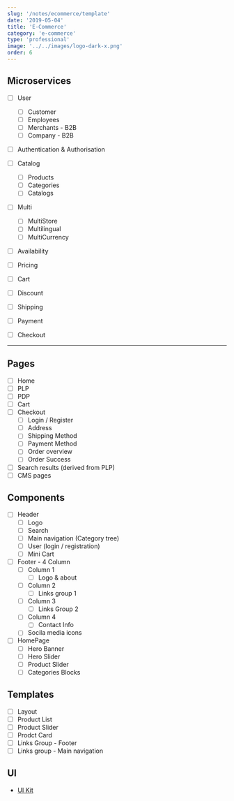 ```yaml
---
slug: '/notes/ecommerce/template'
date: '2019-05-04'
title: 'E-Commerce'
category: 'e-commerce'
type: 'professional'
image: '../../images/logo-dark-x.png'
order: 6
---
```


## Microservices

- [ ] User

  - [ ] Customer
  - [ ] Employees
  - [ ] Merchants - B2B
  - [ ] Company - B2B

- [ ] Authentication & Authorisation
- [ ] Catalog

  - [ ] Products
  - [ ] Categories
  - [ ] Catalogs

- [ ] Multi

  - [ ] MultiStore
  - [ ] Multilingual
  - [ ] MultiCurrency

- [ ] Availability
- [ ] Pricing
- [ ] Cart
- [ ] Discount
- [ ] Shipping
- [ ] Payment
- [ ] Checkout

---

## Pages

- [ ] Home
- [ ] PLP
- [ ] PDP
- [ ] Cart
- [ ] Checkout
  - [ ] Login / Register
  - [ ] Address
  - [ ] Shipping Method
  - [ ] Payment Method
  - [ ] Order overview
  - [ ] Order Success
- [ ] Search results (derived from PLP)
- [ ] CMS pages

## Components

- [ ] Header
  - [ ] Logo
  - [ ] Search
  - [ ] Main navigation (Category tree)
  - [ ] User (login / registration)
  - [ ] Mini Cart
- [ ] Footer - 4 Column
  - [ ] Column 1
    - [ ] Logo & about
  - [ ] Column 2
    - [ ] Links group 1
  - [ ] Column 3
    - [ ] Links Group 2
  - [ ] Column 4
    - [ ] Contact Info
  - [ ] Socila media icons
- [ ] HomePage
  - [ ] Hero Banner
  - [ ] Hero Slider
  - [ ] Product Slider
  - [ ] Categories Blocks

## Templates

- [ ] Layout
- [ ] Product List
- [ ] Product Slider
- [ ] Prodct Card
- [ ] Links Group - Footer
- [ ] Links group - Main navigation

## UI

- [UI Kit](https://getuikit.com/)
